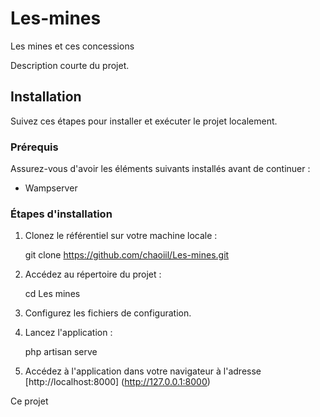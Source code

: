 # Les-mines
Les mines et ces concessions

Description courte du projet.

## Installation

Suivez ces étapes pour installer et exécuter le projet localement.

### Prérequis

Assurez-vous d'avoir les éléments suivants installés avant de continuer :

- Wampserver

### Étapes d'installation

1. Clonez le référentiel sur votre machine locale :
   
    git clone https://github.com/chaoiil/Les-mines.git
  
3. Accédez au répertoire du projet :

    cd Les mines

4. Configurez les fichiers de configuration.

5. Lancez l'application :

    php artisan serve

6. Accédez à l'application dans votre navigateur à l'adresse [http://localhost:8000]
(http://127.0.0.1:8000)

  Ce projet 

